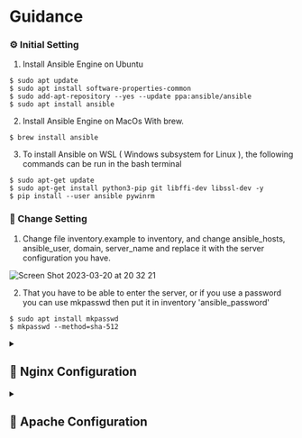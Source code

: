 # Guidance



### ⚙ Initial Setting

1. Install Ansible Engine on Ubuntu
```
$ sudo apt update
$ sudo apt install software-properties-common
$ sudo add-apt-repository --yes --update ppa:ansible/ansible
$ sudo apt install ansible
```

2. Install Ansible Engine on MacOs With brew.
```
$ brew install ansible
```

3. To install Ansible on WSL ( Windows subsystem for Linux ), the following commands can be run in the bash terminal
```
$ sudo apt-get update
$ sudo apt-get install python3-pip git libffi-dev libssl-dev -y
$ pip install --user ansible pywinrm
```

### 🔧 Change Setting

1. Change file inventory.example to inventory, and change ansible_hosts, ansible_user, domain, server_name and replace it with the server configuration you have.

![Screen Shot 2023-03-20 at 20 32 21](https://user-images.githubusercontent.com/53596721/226367329-203a84a8-7e98-4987-9e90-0c99df3dec49.png)

2. That you have to be able to enter the server, or if you use a password you can use mkpasswd then put it in inventory 'ansible_password'
```
$ sudo apt install mkpasswd
$ mkpasswd --method=sha-512
```

<details>
<summary><h2>🚀 Nginx Configuration</h2></summary>

1. Install Ansible Engine on Ubuntu
```
$ sudo apt update
$ sudo apt install software-properties-common
$ sudo add-apt-repository --yes --update ppa:ansible/ansible
$ sudo apt install ansible
```

2. Install Ansible Engine on MacOs With brew.
```
$ brew install ansible
```

3. To install Ansible on WSL ( Windows subsystem for Linux ), the following commands can be run in the bash terminal
```
$ sudo apt-get update
$ sudo apt-get install python3-pip git libffi-dev libssl-dev -y
$ pip install --user ansible pywinrm
```
</details>

<details>
<summary><h2>🚀 Apache Configuration</h2></summary>

1. Install Ansible Engine on Ubuntu
```
$ sudo apt update
$ sudo apt install software-properties-common
$ sudo add-apt-repository --yes --update ppa:ansible/ansible
$ sudo apt install ansible
```

2. Install Ansible Engine on MacOs With brew.
```
$ brew install ansible
```

3. To install Ansible on WSL ( Windows subsystem for Linux ), the following commands can be run in the bash terminal
```
$ sudo apt-get update
$ sudo apt-get install python3-pip git libffi-dev libssl-dev -y
$ pip install --user ansible pywinrm
```
</details>
